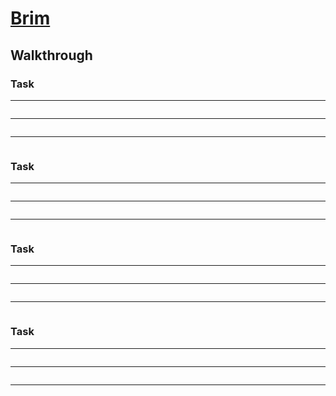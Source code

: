 # [Brim](https://tryhackme.com/room/brim)

## Walkthrough

### Task 

****
```shell

```
****
```shell

```
****
```shell

```

### Task 

****
```shell

```
****
```shell

```
****
```shell

```

### Task 

****
```shell

```
****
```shell

```
****
```shell

```

### Task 

****
```shell

```
****
```shell

```
****
```shell

```
